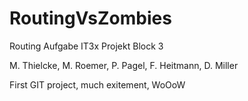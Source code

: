 RoutingVsZombies
================

Routing Aufgabe IT3x Projekt  Block 3

M. Thielcke, M. Roemer, P. Pagel, F. Heitmann, D. Miller

First GIT project, much exitement, WoOoW
